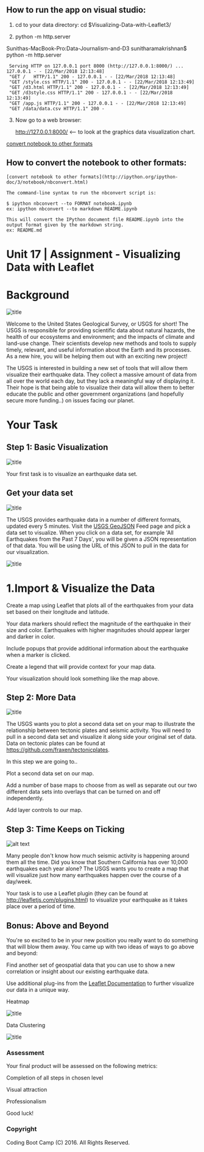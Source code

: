 
## How to run the app on visual studio:

   1) cd to your data directory: 
      cd $Visualizing-Data-with-Leaflet3/

   2) python -m http.server

Sunithas-MacBook-Pro:Data-Journalism-and-D3 sunitharamakrishnan$ python -m http.server 

     Serving HTTP on 127.0.0.1 port 8000 (http://127.0.0.1:8000/) ... 127.0.0.1 - - [22/Mar/2018 12:13:48] 
     "GET /   HTTP/1.1" 200 - 127.0.0.1 - - [22/Mar/2018 12:13:48] 
     "GET /style.css HTTP/1.1" 200 - 127.0.0.1 - - [22/Mar/2018 12:13:49] 
     "GET /d3.html HTTP/1.1" 200 - 127.0.0.1 - - [22/Mar/2018 12:13:49] 
     "GET /d3style.css HTTP/1.1" 200 - 127.0.0.1 - - [22/Mar/2018 12:13:49] 
     "GET /app.js HTTP/1.1" 200 - 127.0.0.1 - - [22/Mar/2018 12:13:49] 
     "GET /data/data.csv HTTP/1.1" 200 -

   3) Now go to a web browser:

      http://127.0.0.1:8000/  <-- to look at the graphics data visualization chart.

  [convert notebook to other formats](http://ipython.org/ipython-doc/3/notebook/nbconvert.html)

## How to convert the notebook to other formats:
   
   
    [convert notebook to other formats](http://ipython.org/ipython-doc/3/notebook/nbconvert.html)
   
    The command-line syntax to run the nbconvert script is:

    $ ipython nbconvert --to FORMAT notebook.ipynb
    ex: ipython nbconvert --to markdown README.ipynb
    
    This will convert the IPython document file README.ipynb into the output format given by the markdown string.
    ex: README.md
 

# Unit 17 | Assignment - Visualizing Data with Leaflet

# Background

![title](img/Logo.png)

Welcome to the United States Geological Survey, or USGS for short! The USGS is responsible for providing scientific data about natural hazards, the health of our ecosystems and environment; and the impacts of climate and land-use change. Their scientists develop new methods and tools to supply timely, relevant, and useful information about the Earth and its processes. As a new hire, you will be helping them out with an exciting new project!

The USGS is interested in building a new set of tools that will allow them visualize their earthquake data. They collect a massive amount of data from all over the world each day, but they lack a meaningful way of displaying it. Their hope is that being able to visualize their data will allow them to better educate the public and other government organizations (and hopefully secure more funding..) on issues facing our planet.


# Your Task
## Step 1: Basic Visualization
 

![title](img/BasicMap.png)

Your first task is to visualize an earthquake data set.

## Get your data set

![title](img/Data.png)

The USGS provides earthquake data in a number of different formats, updated every 5 minutes. Visit the [USGS GeoJSON](https://earthquake.usgs.gov/earthquakes/feed/v1.0/geojson.php) Feed page and pick a data set to visualize. When you click on a data set, for example 'All Earthquakes from the Past 7 Days', you will be given a JSON representation of that data. You will be using the URL of this JSON to pull in the data for our visualization.

![title](img/JSON.png)

# 1.Import & Visualize the Data
    
Create a map using Leaflet that plots all of the earthquakes from your data set based on their longitude and latitude.

Your data markers should reflect the magnitude of the earthquake in their size and color. Earthquakes with higher magnitudes should appear larger and darker in color.

Include popups that provide additional information about the earthquake when a marker is clicked.

Create a legend that will provide context for your map data.

Your visualization should look something like the map above.

## Step 2: More Data 

![title](img/Advanced.png)

The USGS wants you to plot a second data set on your map to illustrate the relationship between tectonic plates and seismic activity. You will need to pull in a second data set and visualize it along side your original set of data. Data on tectonic plates can be found at https://github.com/fraxen/tectonicplates.

In this step we are going to..

Plot a second data set on our map.

Add a number of base maps to choose from as well as separate out our two different data sets into overlays that can be turned on and off independently.

Add layer controls to our map.

 


## Step 3: Time Keeps on Ticking

![alt text](img/Time_Keeps_On_Ticking.gif "Title")

Many people don't know how much seismic activity is happening around them all the time. Did you know that Southern California has over 10,000 earthquakes each year alone? The USGS wants you to create a map that will visualize just how many earthquakes happen over the course of a day/week.

Your task is to use a Leaflet plugin (they can be found at http://leafletjs.com/plugins.html) to visualize your earthquake as it takes place over a period of time.


## Bonus: Above and Beyond
You're so excited to be in your new position you really want to do something that will blow them away. You came up with two ideas of ways to go above and beyond:

Find another set of geospatial data that you can use to show a new correlation or insight about our existing earthquake data.

Use additional plug-ins from the [Leaflet Documentation](http://leafletjs.com/plugins.html) to further visualize our data in a unique way.

Heatmap

![title](img/Heat.png)

Data Clustering

![title](img/cluster.png)

### Assessment
Your final product will be assessed on the following metrics:

Completion of all steps in chosen level

Visual attraction

Professionalism

Good luck!

### Copyright
Coding Boot Camp (C) 2016. All Rights Reserved.
